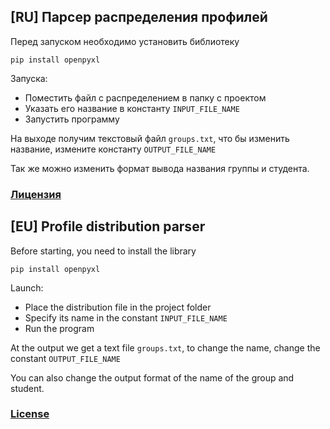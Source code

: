## [RU] Парсер распределения профилей

Перед запуском необходимо установить библиотеку
```shell
pip install openpyxl
```
Запуска:
* Поместить файл с распределением в папку с проектом
* Указать его название в константу `INPUT_FILE_NAME`
* Запустить программу

На выходе получим текстовый файл `groups.txt`, что бы изменить название, измените константу `OUTPUT_FILE_NAME`

Так же можно изменить формат вывода названия группы и студента.

### [Лицензия](./LICENSE)

## [EU] Profile distribution parser

Before starting, you need to install the library
```shell
pip install openpyxl
```
Launch:
* Place the distribution file in the project folder
* Specify its name in the constant `INPUT_FILE_NAME`
* Run the program

At the output we get a text file `groups.txt`, to change the name, change the constant `OUTPUT_FILE_NAME`

You can also change the output format of the name of the group and student.

### [License](./LICENSE)